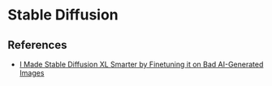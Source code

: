 # Stable Diffusion

## References

- [I Made Stable Diffusion XL Smarter by Finetuning it on Bad AI-Generated Images](https://minimaxir.com/2023/08/stable-diffusion-xl-wrong/)

